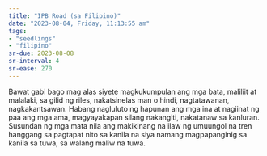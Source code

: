 ```yaml
---
title: "IPB Road (sa Filipino)"
date: "2023-08-04, Friday, 11:13:55 am"
tags:
- "seedlings"
- "filipino"
sr-due: 2023-08-08
sr-interval: 4
sr-ease: 270
---
```


Bawat gabi bago mag alas siyete magkukumpulan ang mga bata, maliliit at malalaki, sa gilid ng riles, nakatsinelas man o hindi, nagtatawanan, nagkakantsawan. Habang nagluluto ng hapunan ang mga ina at nagiinat ng paa ang mga ama, magyayakapan silang nakangiti, nakatanaw sa kanluran. Susundan ng mga mata nila ang makikinang na ilaw ng umuungol na tren hanggang sa pagtapat nito sa kanila na siya namang magpapanginig sa kanila sa tuwa, sa walang maliw na tuwa.